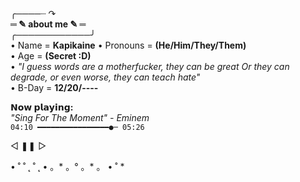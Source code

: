 ╭────┈ ↷  
**═ ✎ about me ✎ ═**  
╭────────────╯  
• Name = **Kapikaine**
• Pronouns = **(He/Him/They/Them)**  
• Age = **(Secret :D)**  
• *"I guess words are a motherfucker, they can be great Or they can degrade, or even worse, they can teach hate"*  
• B-Day = **12/20/----**  

**𝗡𝗼𝘄 𝗽𝗹𝗮𝘆𝗶𝗻𝗴:**  
*"Sing For The Moment" - Eminem*  
`04:10 ━━━━━━━━━━━━━━━━●─ 05:26`  

◁ ❚❚ ▷  

• ˚ ˚ ˛ ˚ ˛ • 。* 。° 。* 。 • ˚ *



